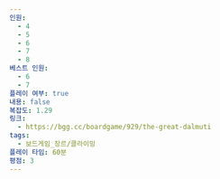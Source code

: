 ```yaml
---
인원:
  - 4
  - 5
  - 6
  - 7
  - 8
베스트 인원:
  - 6
  - 7
플레이 여부: true
내용: false
복잡도: 1.29
링크:
  - https://bgg.cc/boardgame/929/the-great-dalmuti
tags:
  - 보드게임_장르/클라이밍
플레이 타임: 60분
평점: 3
---
```

